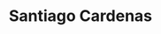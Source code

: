 ---
title: Santiago Cardenas
position: Undergraduate Researcher
layout: default
contact:
publications: 
image: /images/user-icon.svg
group: undergrad
year-start: 2020
year-end: 
---